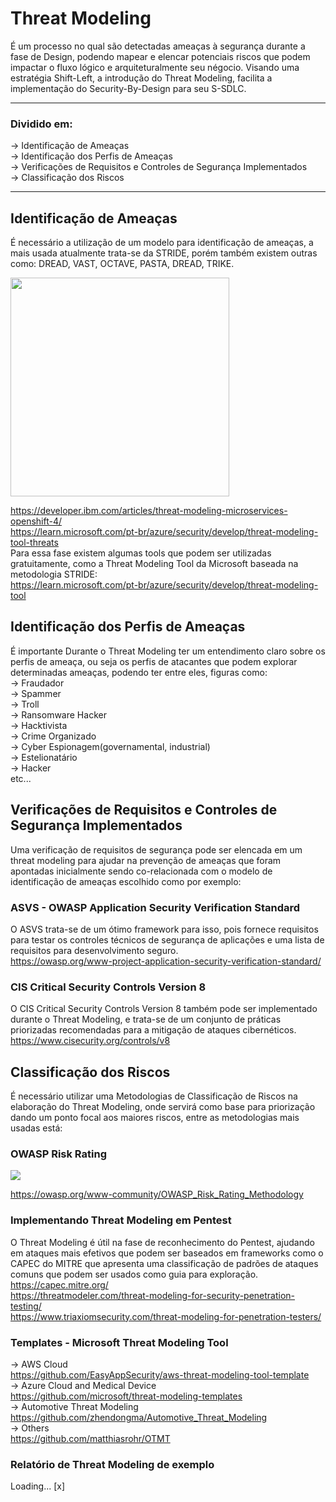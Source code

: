 # Threat Modeling
É um processo no qual são detectadas ameaças à segurança durante a fase de Design, podendo mapear e elencar potenciais riscos que podem impactar o fluxo lógico e arquiteturalmente seu négocio. Visando uma estratégia Shift-Left, a introdução do Threat Modeling, facilita a implementação do Security-By-Design para seu S-SDLC.

---

### Dividido em:  
-> Identificação de Ameaças  
-> Identificação dos Perfis de Ameaças  
-> Verificações de Requisitos e Controles de Segurança Implementados  
-> Classificação dos Riscos  

---

## Identificação de Ameaças
É necessário a utilização de um modelo para identificação de ameaças, a mais usada atualmente trata-se da STRIDE, porém também existem outras como: DREAD, VAST, OCTAVE, PASTA, DREAD, TRIKE.  

<a href="https://www.researchgate.net/profile/J-Mcdonald-10/publication/321484000/figure/fig1/AS:597541452263424@1519476392455/STRIDE-threat-model.png"> 
<img height="350em" src="https://developer.ibm.com/developer/default/articles/threat-modeling-microservices-openshift-4/images/STRIDE.png" />
</a>

https://developer.ibm.com/articles/threat-modeling-microservices-openshift-4/  
https://learn.microsoft.com/pt-br/azure/security/develop/threat-modeling-tool-threats  
Para essa fase existem algumas tools que podem ser utilizadas gratuitamente, como a Threat Modeling Tool da Microsoft baseada na metodologia STRIDE:  
https://learn.microsoft.com/pt-br/azure/security/develop/threat-modeling-tool  

## Identificação dos Perfis de Ameaças
É importante Durante o Threat Modeling ter um entendimento claro sobre os perfis de ameaça, ou seja os perfis de atacantes que podem explorar determinadas ameaças, podendo ter entre eles, figuras como:  
-> Fraudador  
-> Spammer  
-> Troll  
-> Ransomware Hacker  
-> Hacktivista  
-> Crime Organizado  
-> Cyber Espionagem(governamental, industrial)  
-> Estelionatário  
-> Hacker    
etc...

## Verificações de Requisitos e Controles de Segurança Implementados
Uma verificação de requisitos de segurança pode ser elencada em um threat modeling para ajudar na prevenção de ameaças que foram apontadas inicialmente sendo co-relacionada com o modelo de identificação de ameaças escolhido como por exemplo:  

### ASVS - OWASP Application Security Verification Standard 
O ASVS trata-se de um ótimo framework para isso, pois fornece requisitos para testar os controles técnicos de segurança de aplicações e uma lista de requisitos para desenvolvimento seguro.  
https://owasp.org/www-project-application-security-verification-standard/  

### CIS Critical Security Controls Version 8  
O CIS Critical Security Controls Version 8 também pode ser implementado durante o Threat Modeling, e trata-se de um conjunto de práticas priorizadas recomendadas para a mitigação de ataques cibernéticos.  
https://www.cisecurity.org/controls/v8  

## Classificação dos Riscos
É necessário utilizar uma Metodologias de Classificação de Riscos na elaboração do Threat Modeling, onde servirá como base para priorização dando um ponto focal aos maiores riscos, entre as metodologias mais usadas está:

### OWASP Risk Rating  
<a href="https://www.simplerisk.com/sites/default/files/2021-02/owasp-risk-rating-methodology.png" >
<img src="https://www.simplerisk.com/sites/default/files/2021-02/owasp-risk-rating-methodology.png" />
</a>

https://owasp.org/www-community/OWASP_Risk_Rating_Methodology  

### Implementando Threat Modeling em Pentest
O Threat Modeling é útil na fase de reconhecimento do Pentest, ajudando em ataques mais efetivos que podem ser baseados em frameworks como o CAPEC do MITRE que apresenta uma classificação de padrões de ataques comuns que podem ser usados como guia para exploração.  
https://capec.mitre.org/  
https://threatmodeler.com/threat-modeling-for-security-penetration-testing/  
https://www.triaxiomsecurity.com/threat-modeling-for-penetration-testers/  

### Templates - Microsoft Threat Modeling Tool 
-> AWS Cloud  
https://github.com/EasyAppSecurity/aws-threat-modeling-tool-template  
-> Azure Cloud and Medical Device  
https://github.com/microsoft/threat-modeling-templates  
-> Automotive Threat Modeling  
https://github.com/zhendongma/Automotive_Threat_Modeling  
-> Others  
https://github.com/matthiasrohr/OTMT  

###  Relatório de Threat Modeling de exemplo
Loading... [x]
